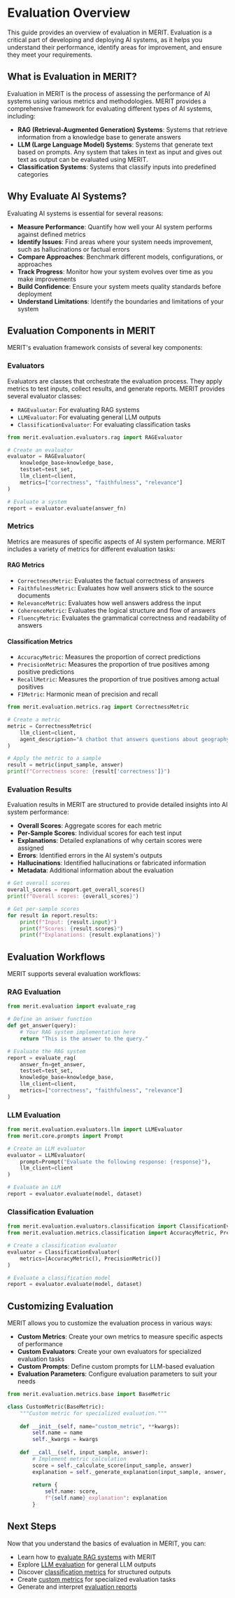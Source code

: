 # Evaluation Overview

This guide provides an overview of evaluation in MERIT. Evaluation is a critical part of developing and deploying AI systems, as it helps you understand their performance, identify areas for improvement, and ensure they meet your requirements.

## What is Evaluation in MERIT?

Evaluation in MERIT is the process of assessing the performance of AI systems using various metrics and methodologies. MERIT provides a comprehensive framework for evaluating different types of AI systems, including:

- **RAG (Retrieval-Augmented Generation) Systems**: Systems that retrieve information from a knowledge base to generate answers
- **LLM (Large Language Model) Systems**: Systems that generate text based on prompts. Any system that takes in text as input and gives out text as output can be evaluated using MERIT.
- **Classification Systems**: Systems that classify inputs into predefined categories

## Why Evaluate AI Systems?

Evaluating AI systems is essential for several reasons:

- **Measure Performance**: Quantify how well your AI system performs against defined metrics
- **Identify Issues**: Find areas where your system needs improvement, such as hallucinations or factual errors
- **Compare Approaches**: Benchmark different models, configurations, or approaches
- **Track Progress**: Monitor how your system evolves over time as you make improvements
- **Build Confidence**: Ensure your system meets quality standards before deployment
- **Understand Limitations**: Identify the boundaries and limitations of your system

## Evaluation Components in MERIT

MERIT's evaluation framework consists of several key components:

### Evaluators

Evaluators are classes that orchestrate the evaluation process. They apply metrics to test inputs, collect results, and generate reports. MERIT provides several evaluator classes:

- `RAGEvaluator`: For evaluating RAG systems
- `LLMEvaluator`: For evaluating general LLM outputs
- `ClassificationEvaluator`: For evaluating classification tasks

```python
from merit.evaluation.evaluators.rag import RAGEvaluator

# Create an evaluator
evaluator = RAGEvaluator(
    knowledge_base=knowledge_base,
    testset=test_set,
    llm_client=client,
    metrics=["correctness", "faithfulness", "relevance"]
)

# Evaluate a system
report = evaluator.evaluate(answer_fn)
```

### Metrics

Metrics are measures of specific aspects of AI system performance. MERIT includes a variety of metrics for different evaluation tasks:

#### RAG Metrics

- `CorrectnessMetric`: Evaluates the factual correctness of answers
- `FaithfulnessMetric`: Evaluates how well answers stick to the source documents
- `RelevanceMetric`: Evaluates how well answers address the input
- `CoherenceMetric`: Evaluates the logical structure and flow of answers
- `FluencyMetric`: Evaluates the grammatical correctness and readability of answers

#### Classification Metrics

- `AccuracyMetric`: Measures the proportion of correct predictions
- `PrecisionMetric`: Measures the proportion of true positives among positive predictions
- `RecallMetric`: Measures the proportion of true positives among actual positives
- `F1Metric`: Harmonic mean of precision and recall

```python
from merit.evaluation.metrics.rag import CorrectnessMetric

# Create a metric
metric = CorrectnessMetric(
    llm_client=client,
    agent_description="A chatbot that answers questions about geography."
)

# Apply the metric to a sample
result = metric(input_sample, answer)
print(f"Correctness score: {result['correctness']}")
```

### Evaluation Results

Evaluation results in MERIT are structured to provide detailed insights into AI system performance:

- **Overall Scores**: Aggregate scores for each metric
- **Per-Sample Scores**: Individual scores for each test input
- **Explanations**: Detailed explanations of why certain scores were assigned
- **Errors**: Identified errors in the AI system's outputs
- **Hallucinations**: Identified hallucinations or fabricated information
- **Metadata**: Additional information about the evaluation

```python
# Get overall scores
overall_scores = report.get_overall_scores()
print(f"Overall scores: {overall_scores}")

# Get per-sample scores
for result in report.results:
    print(f"Input: {result.input}")
    print(f"Scores: {result.scores}")
    print(f"Explanations: {result.explanations}")
```

## Evaluation Workflows

MERIT supports several evaluation workflows:

### RAG Evaluation

```python
from merit.evaluation import evaluate_rag

# Define an answer function
def get_answer(query):
    # Your RAG system implementation here
    return "This is the answer to the query."

# Evaluate the RAG system
report = evaluate_rag(
    answer_fn=get_answer,
    testset=test_set,
    knowledge_base=knowledge_base,
    llm_client=client,
    metrics=["correctness", "faithfulness", "relevance"]
)
```

### LLM Evaluation

```python
from merit.evaluation.evaluators.llm import LLMEvaluator
from merit.core.prompts import Prompt

# Create an LLM evaluator
evaluator = LLMEvaluator(
    prompt=Prompt("Evaluate the following response: {response}"),
    llm_client=client
)

# Evaluate an LLM
report = evaluator.evaluate(model, dataset)
```

### Classification Evaluation

```python
from merit.evaluation.evaluators.classification import ClassificationEvaluator
from merit.evaluation.metrics.classification import AccuracyMetric, PrecisionMetric

# Create a classification evaluator
evaluator = ClassificationEvaluator(
    metrics=[AccuracyMetric(), PrecisionMetric()]
)

# Evaluate a classification model
report = evaluator.evaluate(model, dataset)
```

## Customizing Evaluation

MERIT allows you to customize the evaluation process in various ways:

- **Custom Metrics**: Create your own metrics to measure specific aspects of performance
- **Custom Evaluators**: Create your own evaluators for specialized evaluation tasks
- **Custom Prompts**: Define custom prompts for LLM-based evaluation
- **Evaluation Parameters**: Configure evaluation parameters to suit your needs

```python
from merit.evaluation.metrics.base import BaseMetric

class CustomMetric(BaseMetric):
    """Custom metric for specialized evaluation."""
    
    def __init__(self, name="custom_metric", **kwargs):
        self.name = name
        self._kwargs = kwargs
    
    def __call__(self, input_sample, answer):
        # Implement metric calculation
        score = self._calculate_score(input_sample, answer)
        explanation = self._generate_explanation(input_sample, answer, score)
        
        return {
            self.name: score,
            f"{self.name}_explanation": explanation
        }
```

## Next Steps

Now that you understand the basics of evaluation in MERIT, you can:

- Learn how to [evaluate RAG systems](./rag_evaluation.md) with MERIT
- Explore [LLM evaluation](./llm_evaluation.md) for general LLM outputs
- Discover [classification metrics](./classification_metrics.md) for structured outputs
- Create [custom metrics](./custom_metrics.md) for specialized evaluation tasks
- Generate and interpret [evaluation reports](./evaluation_reports.md)
